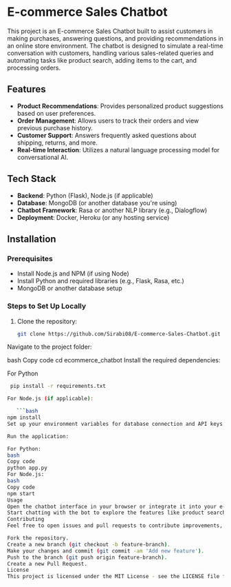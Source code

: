 # E-commerce Sales Chatbot

This project is an E-commerce Sales Chatbot built to assist customers in making purchases, answering questions, and providing recommendations in an online store environment. The chatbot is designed to simulate a real-time conversation with customers, handling various sales-related queries and automating tasks like product search, adding items to the cart, and processing orders.

## Features

- **Product Recommendations**: Provides personalized product suggestions based on user preferences.
- **Order Management**: Allows users to track their orders and view previous purchase history.
- **Customer Support**: Answers frequently asked questions about shipping, returns, and more.
- **Real-time Interaction**: Utilizes a natural language processing model for conversational AI.
  
## Tech Stack

- **Backend**: Python (Flask), Node.js (if applicable)
- **Database**: MongoDB (or another database you're using)
- **Chatbot Framework**: Rasa or another NLP library (e.g., Dialogflow)
- **Deployment**: Docker, Heroku (or any hosting service)

## Installation

### Prerequisites

- Install Node.js and NPM (if using Node)
- Install Python and required libraries (e.g., Flask, Rasa, etc.)
- MongoDB or another database setup

### Steps to Set Up Locally

1. Clone the repository:
   ```bash
   git clone https://github.com/Sirabi08/E-commerce-Sales-Chatbot.git
Navigate to the project folder:

bash
Copy code
cd ecommerce_chatbot
Install the required dependencies:

For Python
```bash
 pip install -r requirements.txt

For Node.js (if applicable):

   ```bash
npm install
Set up your environment variables for database connection and API keys.

Run the application:

For Python:
bash
Copy code
python app.py
For Node.js:
bash
Copy code
npm start
Usage
Open the chatbot interface in your browser or integrate it into your e-commerce website.
Start chatting with the bot to explore the features like product search, order tracking, and more.
Contributing
Feel free to open issues and pull requests to contribute improvements, fix bugs, or suggest new features.

Fork the repository.
Create a new branch (git checkout -b feature-branch).
Make your changes and commit (git commit -am 'Add new feature').
Push to the branch (git push origin feature-branch).
Create a new Pull Request.
License
This project is licensed under the MIT License - see the LICENSE file for details.
